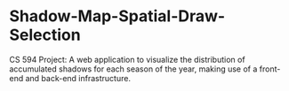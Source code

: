 # Shadow-Map-Spatial-Draw-Selection
CS 594 Project: A web application to visualize the distribution of accumulated shadows for each season of the year, making use of a front-end and back-end infrastructure. 
